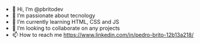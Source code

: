 - 👋 Hi, I’m @pbritodev
- 👀 I’m passionate about tecnology
- 🌱 I’m currently learning HTML, CSS and JS
- 💞️ I’m looking to collaborate on any projects
- 📫 How to reach me https://www.linkedin.com/in/pedro-brito-12b13a218/
